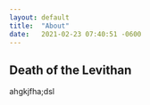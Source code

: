 ```yaml
---
layout: default
title:  "About"
date:   2021-02-23 07:40:51 -0600
---
```

<h2><b>Death of the Levithan
  </b></h2>
  
  ahgkjfha;dsl
